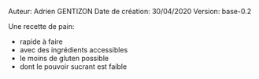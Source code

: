 Auteur: Adrien GENTIZON
Date de création: 30/04/2020
Version: base-0.2

Une recette de pain:
- rapide à faire
- avec des ingrédients accessibles
- le moins de gluten possible
- dont le pouvoir sucrant est faible